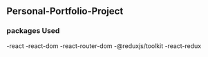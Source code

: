 ## Personal-Portfolio-Project

### packages Used

-react
-react-dom
-react-router-dom
-@reduxjs/toolkit
-react-redux
